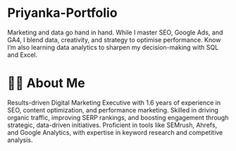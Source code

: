 # Priyanka-Portfolio
Marketing and data go hand in hand. While I master SEO, Google Ads, and GA4, I blend data, creativity, and strategy to optimise performance. Know I’m also learning data analytics to sharpen my decision-making with SQL and Excel.

# 👩‍💻 About Me
Results-driven Digital Marketing Executive with 1.6 years of experience in SEO, content optimization, and performance marketing. Skilled in driving organic traffic, improving SERP rankings, and boosting engagement through strategic, data-driven initiatives. Proficient in tools like SEMrush, Ahrefs, and Google Analytics, with expertise in keyword research and competitive analysis.


